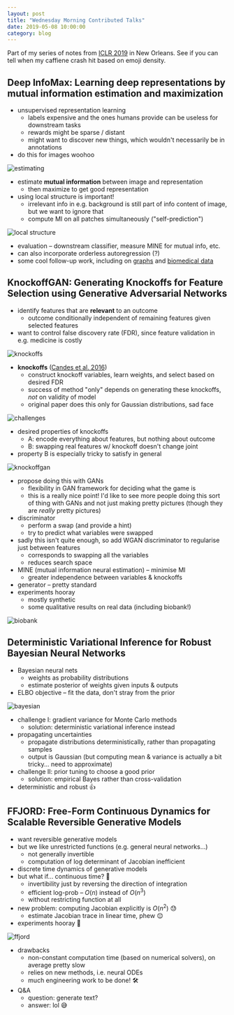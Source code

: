 ```yaml
---
layout: post
title: "Wednesday Morning Contributed Talks"
date: 2019-05-08 10:00:00
category: blog
---
```


Part of my series of notes from [ICLR 2019](https://iclr.cc/Conferences/2019) in New Orleans.
See if you can tell when my caffiene crash hit based on emoji density.

## Deep InfoMax: Learning deep representations by mutual information estimation and maximization
* unsupervised representation learning
    * labels expensive and the ones humans provide can be useless for downstream tasks
    * rewards might be sparse / distant
    * might want to discover new things, which wouldn't necessarily be in annotations
* do this for images woohoo

![estimating](/assets/images/2019-iclr/estimating.jpg "estimating")

* estimate **mutual information** between image and representation
    * then maximize to get good representation
* using local structure is important!
    * irrelevant info in e.g. background is still part of info content of image, but we want to ignore that
    * compute MI on all patches simultaneously ("self-prediction")

![local structure](/assets/images/2019-iclr/local-structure.jpg "local structure")

* evaluation – downstream classifier, measure MINE for mutual info, etc.
* can also incorporate orderless autoregression (?)
* some cool follow-up work, including on [graphs](https://arxiv.org/abs/1809.10341) and [biomedical data](https://arxiv.org/abs/1904.10931)

## KnockoffGAN: Generating Knockoffs for Feature Selection using Generative Adversarial Networks
* identify features that are **relevant** to an outcome
    * outcome conditionally independent of remaining features given selected features
* want to control false discovery rate (FDR), since feature validation in e.g. medicine is costly

![knockoffs](/assets/images/2019-iclr/knockoffs.jpg "knockoffs")

* **knockoffs** ([Candes et al. 2016](https://arxiv.org/abs/1610.02351))
    * construct knockoff variables, learn weights, and select based on desired FDR
    * success of method "only" depends on generating these knockoffs, *not* on validity of model
    * original paper does this only for Gaussian distributions, sad face

![challenges](/assets/images/2019-iclr/knockoff-challenges.jpg "challenges")

* desired properties of knockoffs
    * A: encode everything about features, but nothing about outcome
    * B: swapping real features w/ knockoff doesn't change joint
* property B is especially tricky to satisfy in general

![knockoffgan](/assets/images/2019-iclr/knockoff-gan.jpg "knockoffgan")

* propose doing this with GANs
    * flexibility in GAN framework for deciding what the game is
    * this is a really nice point! I'd like to see more people doing this sort of thing with GANs and not just making pretty pictures (though they are *really* pretty pictures)
* discriminator
    * perform a swap (and provide a hint)
    * try to predict what variables were swapped
* sadly this isn't quite enough, so add WGAN discriminator to regularise just between features
    * corresponds to swapping all the variables
    * reduces search space
* MINE (mutual information neural estimation) – minimise MI
    * greater independence between variables & knockoffs
* generator – pretty standard
* experiments hooray
    * mostly synthetic
    * some qualitative results on real data (including biobank!)

![biobank](/assets/images/2019-iclr/knockoff-results.jpg "biobank")

## Deterministic Variational Inference for Robust Bayesian Neural Networks
* Bayesian neural nets
    * weights as probability distributions
    * estimate posterior of weights given inputs & outputs
* ELBO objective – fit the data, don't stray from the prior

![bayesian](/assets/images/2019-iclr/bayesian.jpg "bayesian")

* challenge I: gradient variance for Monte Carlo methods
    * solution: deterministic variational inference instead
* propagating uncertainties
    * propagate distributions deterministically, rather than propagating samples
    * output is Gaussian (but computing mean & variance is actually a bit tricky... need to approximate)
* challenge II: prior tuning to choose a good prior
    * solution: empirical Bayes rather than cross-validation
* deterministic and robust :+1:

## FFJORD: Free-Form Continuous Dynamics for Scalable Reversible Generative Models
* want reversible generative models
* but we like unrestricted functions (e.g. general neural networks...)
    * not generally invertible
    * computation of log determinant of Jacobian inefficient
* discrete time dynamics of generative models
* but what if... continuous time? :thinking:
    * invertibility just by reversing the direction of integration
    * efficient log-prob – *O*(*n*) instead of *O*(*n*<sup>3</sup>)
    * without restricting function at all
* new problem: computing Jacobian explicitly is *O*(*n*<sup>2</sup>) :sweat:
    * estimate Jacobian trace in linear time, phew :relieved:
* experiments hooray :tada:

![ffjord](/assets/images/2019-iclr/ffjord.jpg "ffjord")

* drawbacks
    * non-constant computation time (based on numerical solvers), on average pretty slow
    * relies on new methods, i.e. neural ODEs
    * much engineering work to be done! :hammer_and_wrench:
* Q&A
    * question: generate text?
    * answer: lol :sweat_smile:
